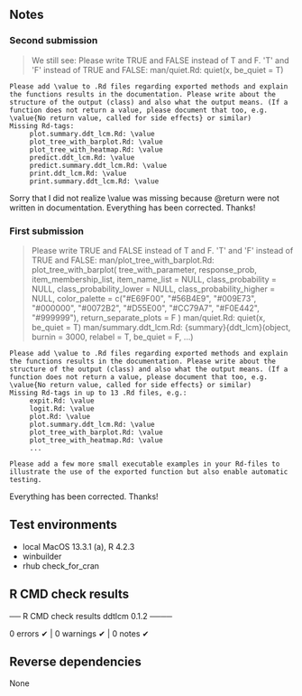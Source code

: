 ## Notes

### Second submission

>   We still see:
    Please write TRUE and FALSE instead of T and F.
    'T' and 'F' instead of TRUE and FALSE:
      man/quiet.Rd:
        quiet(x, be_quiet = T)

    Please add \value to .Rd files regarding exported methods and explain the functions results in the documentation. Please write about the structure of the output (class) and also what the output means. (If a function does not return a value, please document that too, e.g. \value{No return value, called for side effects} or similar)
    Missing Rd-tags:
         plot.summary.ddt_lcm.Rd: \value
         plot_tree_with_barplot.Rd: \value
         plot_tree_with_heatmap.Rd: \value
         predict.ddt_lcm.Rd: \value
         predict.summary.ddt_lcm.Rd: \value
         print.ddt_lcm.Rd: \value
         print.summary.ddt_lcm.Rd: \value

Sorry that I did not realize \value was missing because @return were not written in documentation. Everything has been corrected. Thanks!


### First submission

>   Please write TRUE and FALSE instead of T and F.
    'T' and 'F' instead of TRUE and FALSE:
      man/plot_tree_with_barplot.Rd:
        plot_tree_with_barplot(
          tree_with_parameter,
          response_prob,
          item_membership_list,
          item_name_list = NULL,
          class_probability = NULL,
          class_probability_lower = NULL,
          class_probability_higher = NULL,
          color_palette = c("#E69F00", "#56B4E9", "#009E73", "#000000", "#0072B2", "#D55E00",
            "#CC79A7", "#F0E442", "#999999"),
          return_separate_plots = F
        )
      man/quiet.Rd:
        quiet(x, be_quiet = T)
      man/summary.ddt_lcm.Rd:
        {summary}{ddt_lcm}(object, burnin = 3000, relabel = T, be_quiet = F, ...)

    Please add \value to .Rd files regarding exported methods and explain the functions results in the documentation. Please write about the structure of the output (class) and also what the output means. (If a function does not return a value, please document that too, e.g. \value{No return value, called for side effects} or similar)
    Missing Rd-tags in up to 13 .Rd files, e.g.:
         expit.Rd: \value
         logit.Rd: \value
         plot.Rd: \value
         plot.summary.ddt_lcm.Rd: \value
         plot_tree_with_barplot.Rd: \value
         plot_tree_with_heatmap.Rd: \value
         ...

    Please add a few more small executable examples in your Rd-files to illustrate the use of the exported function but also enable automatic testing.

Everything has been corrected. Thanks!



## Test environments
* local MacOS 13.3.1 (a), R 4.2.3
* winbuilder
* rhub check_for_cran

## R CMD check results

── R CMD check results  ddtlcm 0.1.2 ────

0 errors ✔ | 0 warnings ✔ | 0 notes ✔


## Reverse dependencies

None